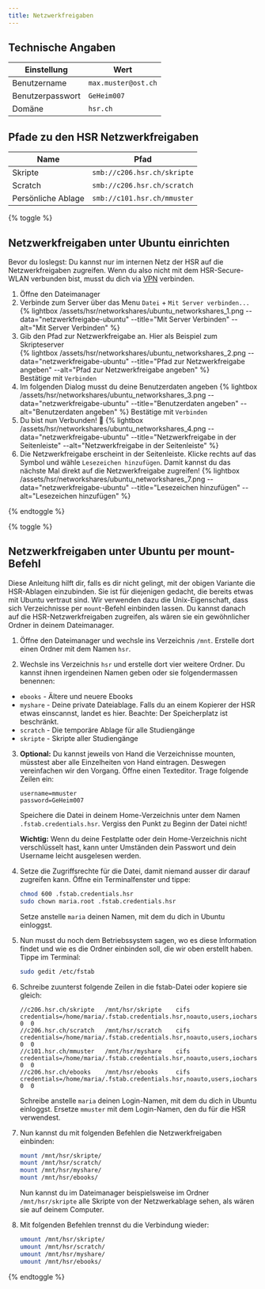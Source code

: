 ```yaml
---
title: Netzwerkfreigaben
---
```


## Technische Angaben

Einstellung | Wert
----------- | ----
Benutzername | ```max.muster@ost.ch```
Benutzerpasswort | ```GeHeim007```
Domäne | ```hsr.ch```

## Pfade zu den HSR Netzwerkfreigaben
Name | Pfad
---- | -----
Skripte	| ```smb://c206.hsr.ch/skripte```
Scratch	 | ```smb://c206.hsr.ch/scratch```
Persönliche Ablage| ```smb://c101.hsr.ch/mmuster```

{% toggle %}
## Netzwerkfreigaben unter Ubuntu einrichten

Bevor du loslegst: Du kannst nur im internen Netz der HSR auf die Netzwerkfreigaben zugreifen.
Wenn du also nicht mit dem HSR-Secure-WLAN verbunden bist, musst du dich via [VPN](/hsr/vpn/)
verbinden.

1. Öffne den Dateimanager
2. Verbinde zum Server über das Menu ```Datei``` + ```Mit Server verbinden...```<br>
{% lightbox /assets/hsr/networkshares/ubuntu_networkshares_1.png --data="netzwerkfreigabe-ubuntu" --title="Mit Server Verbinden" --alt="Mit Server Verbinden" %}
3. Gib den Pfad zur Netzwerkfreigabe an. Hier als Beispiel zum Skripteserver<br>
{% lightbox /assets/hsr/networkshares/ubuntu_networkshares_2.png --data="netzwerkfreigabe-ubuntu" --title="Pfad zur Netzwerkfreigabe angeben" --alt="Pfad zur Netzwerkfreigabe angeben" %}<br>
Bestätige mit `Verbinden`
4. Im folgenden Dialog musst du deine Benutzerdaten angeben
{% lightbox /assets/hsr/networkshares/ubuntu_networkshares_3.png --data="netzwerkfreigabe-ubuntu" --title="Benutzerdaten angeben" --alt="Benutzerdaten angeben" %}
Bestätige mit `Verbinden`
5. Du bist nun Verbunden! :tada:
{% lightbox /assets/hsr/networkshares/ubuntu_networkshares_4.png --data="netzwerkfreigabe-ubuntu" --title="Netzwerkfreigabe in der Seitenleiste" --alt="Netzwerkfreigabe in der Seitenleiste" %}
6. Die Netzwerkfreigabe erscheint in der Seitenleiste. Klicke rechts auf das Symbol und wähle ```Lesezeichen hinzufügen```. Damit kannst du das nächste Mal direkt auf die Netzwerkfreigabe zugreifen!
{% lightbox /assets/hsr/networkshares/ubuntu_networkshares_7.png --data="netzwerkfreigabe-ubuntu" --title="Lesezeichen hinzufügen" --alt="Lesezeichen hinzufügen" %}

{% endtoggle %}

{% toggle %}
## Netzwerkfreigaben unter Ubuntu per mount-Befehl

Diese Anleitung hilft dir, falls es dir nicht gelingt, mit der obigen Variante die HSR-Ablagen einzubinden. Sie ist für diejenigen gedacht, die bereits etwas mit Ubuntu vertraut sind. Wir verwenden dazu die Unix-Eigenschaft, dass sich Verzeichnisse per ```mount```-Befehl einbinden lassen. Du kannst danach auf die HSR-Netzwerkfreigaben zugreifen, als wären sie ein gewöhnlicher Ordner in deinem Dateimanager.

1. Öffne den Dateimanager und wechsle ins Verzeichnis ```/mnt```. Erstelle dort einen Ordner mit dem Namen ```hsr```.

2. Wechsle ins Verzeichnis ```hsr``` und erstelle dort vier weitere Ordner. Du kannst ihnen irgendeinen Namen geben oder sie folgendermassen benennen:
 * ```ebooks``` - Ältere und neuere Ebooks
 * ```myshare``` - Deine private Dateiablage. Falls du an einem Kopierer der HSR etwas einscannst, landet es hier. Beachte: Der Speicherplatz ist beschränkt.
 * ```scratch``` - Die temporäre Ablage für alle Studiengänge
 * ```skripte``` - Skripte aller Studiengänge

3. **Optional:** Du kannst jeweils von Hand die Verzeichnisse mounten, müsstest aber alle Einzelheiten von Hand eintragen. Deswegen vereinfachen wir den Vorgang. Öffne einen Texteditor. Trage folgende Zeilen ein:

	```
	username=mmuster
	password=GeHeim007
	``` 

	Speichere die Datei in deinem Home-Verzeichnis unter dem Namen ```.fstab.credentials.hsr```. Vergiss den Punkt zu Beginn der Datei nicht!
	
	**Wichtig:** Wenn du deine Festplatte oder dein Home-Verzeichnis nicht verschlüsselt hast, kann unter Umständen dein Passwort und dein Username leicht ausgelesen werden.

4. Setze die Zugriffsrechte für die Datei, damit niemand ausser dir darauf zugreifen kann. Öffne ein Terminalfenster und tippe:

	```bash
	chmod 600 .fstab.credentials.hsr
	sudo chown maria.root .fstab.credentials.hsr
	```

	Setze anstelle ```maria``` deinen Namen, mit dem du dich in Ubuntu einloggst.

5. Nun musst du noch dem Betriebssystem sagen, wo es diese Information findet und wie es die Ordner einbinden soll, die wir oben erstellt haben. Tippe im Terminal:

	```bash
	sudo gedit /etc/fstab
	```

6. Schreibe zuunterst folgende Zeilen in die fstab-Datei oder kopiere sie gleich:

	```
	//c206.hsr.ch/skripte	/mnt/hsr/skripte	cifs	credentials=/home/maria/.fstab.credentials.hsr,noauto,users,iocharset=utf8,soft,ro  0  0
	//c206.hsr.ch/scratch 	/mnt/hsr/scratch	cifs	credentials=/home/maria/.fstab.credentials.hsr,noauto,users,iocharset=utf8,soft  0  0
	//c101.hsr.ch/mmuster 	/mnt/hsr/myshare	cifs 	credentials=/home/maria/.fstab.credentials.hsr,noauto,users,iocharset=utf8,soft  0  0
	//c206.hsr.ch/ebooks 	/mnt/hsr/ebooks		cifs	credentials=/home/maria/.fstab.credentials.hsr,noauto,users,iocharset=utf8,soft,ro  0  0
	```

	Schreibe anstelle ```maria``` deinen Login-Namen, mit dem du dich in Ubuntu einloggst. Ersetze ```mmuster``` mit dem Login-Namen, den du für die HSR verwendest.

7. Nun kannst du mit folgenden Befehlen die Netzwerkfreigaben einbinden:

	```bash
	mount /mnt/hsr/skripte/
	mount /mnt/hsr/scratch/
	mount /mnt/hsr/myshare/
	mount /mnt/hsr/ebooks/
	```

	Nun kannst du im Dateimanager beispielsweise im Ordner ```/mnt/hsr/skripte``` alle Skripte von der Netzwerkablage sehen, als wären sie auf deinem Computer.

8. Mit folgenden Befehlen trennst du die Verbindung wieder:

	```bash
	umount /mnt/hsr/skripte/
	umount /mnt/hsr/scratch/
	umount /mnt/hsr/myshare/
	umount /mnt/hsr/ebooks/
	```

{% endtoggle %}

